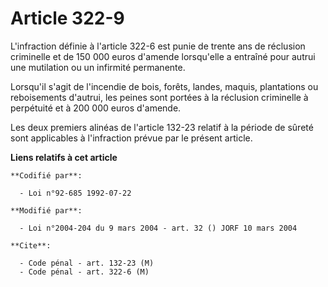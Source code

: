 # Article 322-9

L'infraction définie à l'article 322-6 est punie de trente ans de réclusion criminelle et de 150 000 euros d'amende
lorsqu'elle a entraîné pour autrui une mutilation ou un infirmité permanente.

Lorsqu'il s'agit de l'incendie de bois, forêts, landes, maquis, plantations ou reboisements d'autrui, les peines sont portées
à la réclusion criminelle à perpétuité et à 200 000 euros d'amende.

Les deux premiers alinéas de l'article 132-23 relatif à la période de sûreté sont applicables à l'infraction prévue par le
présent article.

**Liens relatifs à cet article**

	**Codifié par**:

	  - Loi n°92-685 1992-07-22

	**Modifié par**:

	  - Loi n°2004-204 du 9 mars 2004 - art. 32 () JORF 10 mars 2004

	**Cite**:

	  - Code pénal - art. 132-23 (M)
	  - Code pénal - art. 322-6 (M)
